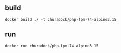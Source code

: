 
## build

```
docker build ./ -t churadock/php-fpm-74-alpine3.15
```

## run

```
docker run churadock/php-fpm-74-alpine3.15
```

